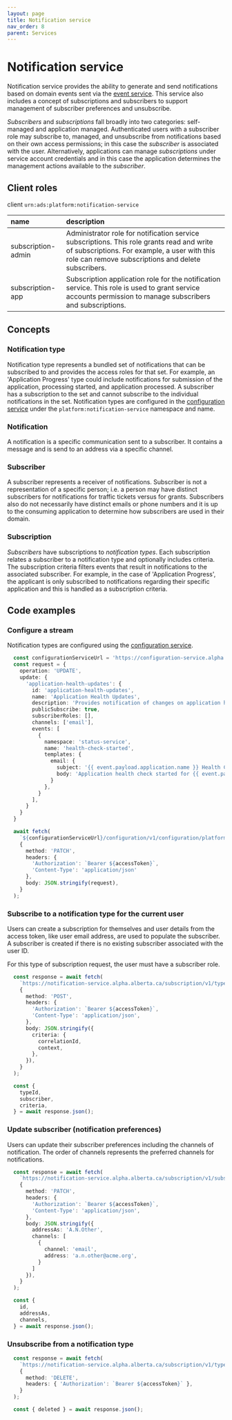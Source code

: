 ```yaml
---
layout: page
title: Notification service
nav_order: 8
parent: Services
---
```


# Notification service
Notification service provides the ability to generate and send notifications based on domain events sent via the [event service](event-service.md). This service also includes a concept of subscriptions and subscribers to support management of subscriber preferences and unsubscribe.

*Subscribers* and *subscriptions* fall broadly into two categories: self-managed and application managed. Authenticated users with a subscriber role may subscribe to, managed, and unsubscribe from notifications based on their own access permissions; in this case the *subscriber* is associated with the user. Alternatively, applications can manage *subscriptions* under service account credentials and in this case the application determines the management actions available to the *subscriber*.

## Client roles
client `urn:ads:platform:notification-service`

| name | description |
|:-|:-|
| subscription-admin | Administrator role for notification service subscriptions. This role grants read and write of subscriptions. For example, a user with this role can remove subscriptions and delete subscribers.  |
| subscription-app | Subscription application role for the notification service. This role is used to grant service accounts permission to manage subscribers and subscriptions.  |

## Concepts
### Notification type
Notification type represents a bundled set of notifications that can be subscribed to and provides the access roles for that set. For example, an 'Application Progress' type could include notifications for submission of the application, processing started, and application processed. A subscriber has a subscription to the set and cannot subscribe to the individual notifications in the set. Notification types are configured in the [configuration service](configuration-service.md) under the `platform:notification-service` namespace and name.

### Notification
A notification is a specific communication sent to a subscriber. It contains a message and is send to an address via a specific channel.

### Subscriber
A subscriber represents a receiver of notifications. Subscriber is not a representation of a specific person; i.e. a person may have distinct subscribers for notifications for traffic tickets versus for grants. Subscribers also do not necessarily have distinct emails or phone numbers and it is up to the consuming application to determine how subscribers are used in their domain.

### Subscription
*Subscribers* have subscriptions to *notification types*. Each subscription relates a subscriber to a notification type and optionally includes criteria. The subscription criteria filters events that result in notifications to the associated subscriber. For example, in the case of 'Application Progress', the applicant is only subscribed to notifications regarding their specific application and this is handled as a subscription criteria.

## Code examples
### Configure a stream
Notification types are configured using the [configuration service](configuration-service.md).

```typescript
  const configurationServiceUrl = 'https://configuration-service.alpha.alberta.ca';
  const request = {
    operation: 'UPDATE',
    update: {
      'application-health-updates': {
        id: 'application-health-updates',
        name: 'Application Health Updates',
        description: 'Provides notification of changes on application health checks.',
        publicSubscribe: true,
        subscriberRoles: [],
        channels: ['email'],
        events: [
          {
            namespace: 'status-service',
            name: 'health-check-started',
            templates: {
              email: {
                subject: '{{ event.payload.application.name }} Health Check Started',
                body: 'Application health check started for {{ event.payload.application.name }}.',
              }
            },
          }
        ],
      }
    }
  }

  await fetch(
    `${configurationServiceUrl}/configuration/v1/configuration/platform/notification-service`,
    {
      method: 'PATCH',
      headers: {
        'Authorization': `Bearer ${accessToken}`,
        'Content-Type': 'application/json'
      },
      body: JSON.stringify(request),
    }
  );
```

### Subscribe to a notification type for the current user
Users can create a subscription for themselves and user details from the access token, like user email address, are used to populate the subscriber. A subscriber is created if there is no existing subscriber associated with the user ID.

For this type of subscription request, the user must have a subscriber role.

```typescript
  const response = await fetch(
    `https://notification-service.alpha.alberta.ca/subscription/v1/types/${typeId}/subscriptions?userSub=true`,
    {
      method: 'POST',
      headers: {
        'Authorization': `Bearer ${accessToken}`,
        'Content-Type': 'application/json',
      },
      body: JSON.stringify({
        criteria: {
          correlationId,
          context,
        },
      }),
    }
  );

  const {
    typeId,
    subscriber,
    criteria,
  } = await response.json();
```

### Update subscriber (notification preferences)
Users can update their subscriber preferences including the channels of notification. The order of channels represents the preferred channels for notifications.

```typescript
  const response = await fetch(
    `https://notification-service.alpha.alberta.ca/subscription/v1/subscribers/${subscriberId}`,
    {
      method: 'PATCH',
      headers: {
        'Authorization': `Bearer ${accessToken}`,
        'Content-Type': 'application/json',
      },
      body: JSON.stringify({
        addressAs: 'A.N.Other',
        channels: [
          {
            channel: 'email',
            address: 'a.n.other@acme.org',
          }
        ]
      }),
    }
  );

  const {
    id,
    addressAs,
    channels,
  } = await response.json();
```

### Unsubscribe from a notification type
```typescript
  const response = await fetch(
    `https://notification-service.alpha.alberta.ca/subscription/v1/types/${typeId}/subscriptions/${subscriberId}`,
    {
      method: 'DELETE',
      headers: { 'Authorization': `Bearer ${accessToken}` },
    }
  );

  const { deleted } = await response.json();
```
